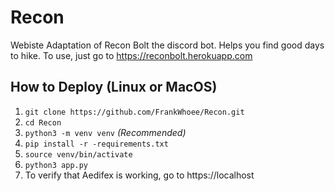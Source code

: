 # Recon
Webiste Adaptation of Recon Bolt the discord bot. Helps you find good days to hike. To use, just go to https://reconbolt.herokuapp.com

## How to Deploy (Linux or MacOS)
1. `git clone https://github.com/FrankWhoee/Recon.git`
2. `cd Recon`
3. `python3 -m venv venv` *(Recommended)*
4. `pip install -r -requirements.txt`
5. `source venv/bin/activate`
6. `python3 app.py`
7. To verify that Aedifex is working, go to https://localhost
